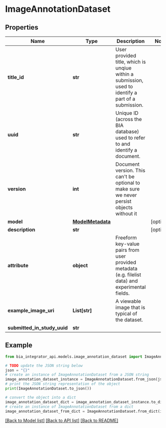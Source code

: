 # ImageAnnotationDataset


## Properties

Name | Type | Description | Notes
------------ | ------------- | ------------- | -------------
**title_id** | **str** | User provided title, which is unqiue within a submission, used to identify a part of a submission. | 
**uuid** | **str** | Unique ID (across the BIA database) used to refer to and identify a document. | 
**version** | **int** | Document version. This can&#39;t be optional to make sure we never persist objects without it | 
**model** | [**ModelMetadata**](ModelMetadata.md) |  | [optional] 
**description** | **str** |  | [optional] 
**attribute** | **object** | Freeform key-value pairs from user provided metadata (e.g. filelist data) and experimental fields. | 
**example_image_uri** | **List[str]** | A viewable image that is typical of the dataset. | 
**submitted_in_study_uuid** | **str** |  | 

## Example

```python
from bia_integrator_api.models.image_annotation_dataset import ImageAnnotationDataset

# TODO update the JSON string below
json = "{}"
# create an instance of ImageAnnotationDataset from a JSON string
image_annotation_dataset_instance = ImageAnnotationDataset.from_json(json)
# print the JSON string representation of the object
print(ImageAnnotationDataset.to_json())

# convert the object into a dict
image_annotation_dataset_dict = image_annotation_dataset_instance.to_dict()
# create an instance of ImageAnnotationDataset from a dict
image_annotation_dataset_from_dict = ImageAnnotationDataset.from_dict(image_annotation_dataset_dict)
```
[[Back to Model list]](../README.md#documentation-for-models) [[Back to API list]](../README.md#documentation-for-api-endpoints) [[Back to README]](../README.md)


